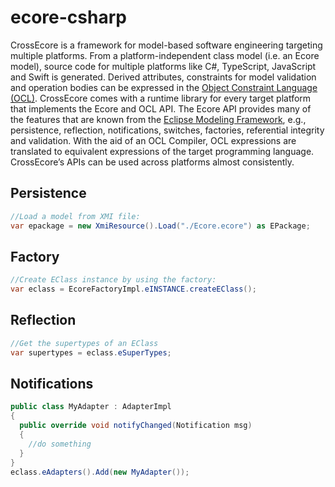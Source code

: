 # ecore-csharp

CrossEcore is a framework for model-based software engineering targeting multiple platforms.
From a platform-independent class model (i.e. an Ecore model), source code for multiple platforms like C#, TypeScript, JavaScript and Swift is generated.
Derived attributes, constraints for model validation and operation bodies can be expressed in the [Object Constraint Language (OCL)](http://www.omg.org/spec/OCL/About-OCL/).
CrossEcore comes with a runtime library for every target platform that implements the Ecore and OCL API.
The Ecore API provides many of the features that are known from the [Eclipse Modeling Framework](https://www.eclipse.org/modeling/emf/), e.g., persistence, reflection, notifications, switches, factories, referential integrity and validation.
With the aid of an OCL Compiler, OCL expressions are translated to equivalent expressions of the target programming language.
CrossEcore’s APIs can be used across platforms almost consistently.

## Persistence
```csharp
//Load a model from XMI file:
var epackage = new XmiResource().Load("./Ecore.ecore") as EPackage;
```
## Factory
```csharp
//Create EClass instance by using the factory:
var eclass = EcoreFactoryImpl.eINSTANCE.createEClass();
```

## Reflection
```csharp
//Get the supertypes of an EClass
var supertypes = eclass.eSuperTypes;
```

## Notifications
```csharp
public class MyAdapter : AdapterImpl
{
  public override void notifyChanged(Notification msg)
  {
    //do something
  }
}
eclass.eAdapters().Add(new MyAdapter());
```

